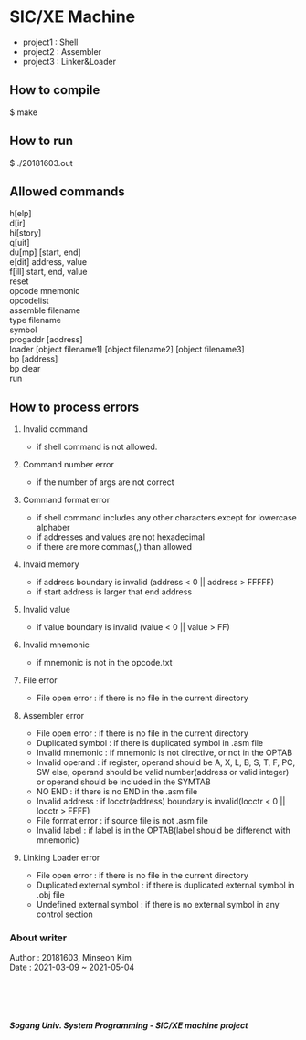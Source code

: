 
#  SIC/XE Machine 
- project1 : Shell<br>
- project2 : Assembler<br>
- project3 : Linker&Loader
  

## How to compile
  $ make


## How to run
  $ ./20181603.out


## Allowed commands
  h[elp]<br>
  d[ir]<br>
  hi[story]<br>
  q[uit]<br>
  du[mp] [start, end]<br>
  e[dit] address, value<br>
  f[ill] start, end, value<br>
  reset<br>
  opcode mnemonic<br>
  opcodelist<br>
  assemble filename<br>
  type filename<br>
  symbol<br>
  progaddr [address]<br>
  loader [object filename1] [object filename2] [object filename3]<br>
  bp [address]<br>
  bp clear<br>
  run<br>


## How to process errors
  1. Invalid command
     - if shell command is not allowed.

  2. Command number error
     - if the number of args are not correct

  3. Command format error
     - if shell command includes any other characters except for lowercase alphaber
	 - if addresses and values are not hexadecimal
	 - if there are more commas(,) than allowed

  4. Invaid memory
     - if address boundary is invalid (address < 0 || address > FFFFF)
	 - if start address is larger that end address

  5. Invalid value
     - if value boundary is invalid (value < 0 || value > FF)

  6. Invalid mnemonic
     - if mnemonic is not in the opcode.txt

  7. File error
	 - File open error : if there is no file in the current directory

  8. Assembler error
	 - File open error : if there is no file in the current directory
	 - Duplicated symbol : if there is duplicated symbol in .asm file
	 - Invalid mnemonic : if mnemonic is not directive, or not in the OPTAB
	 - Invalid operand : if register, operand should be A, X, L, B, S, T, F, PC, SW
						 else, operand should be valid number(address or valid integer) 
						 or operand should be included in the SYMTAB
	 - NO END : if there is no END in the .asm file
	 - Invalid address : if locctr(address) boundary is invalid(locctr < 0 || locctr > FFFF)
	 - File format error : if source file is not .asm file
	 - Invalid label : if label is in the OPTAB(label should be differenct with mnemonic)

  9. Linking Loader error
	 - File open error : if there is no file in the current directory
	 - Duplicated external symbol : if there is duplicated external symbol in .obj file
	 - Undefined external symbol : if there is no external symbol in any control section

### About writer
  Author : 20181603, Minseon Kim<br>
  Date   : 2021-03-09 ~ 2021-05-04
  
  <br><br><br>
##### Sogang Univ. System Programming - SIC/XE machine project
